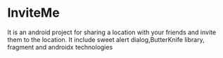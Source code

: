 # InviteMe

It is an android project for sharing a location with your friends and invite them to the location.
It include sweet alert dialog,ButterKnife library, fragment and androidx technologies

